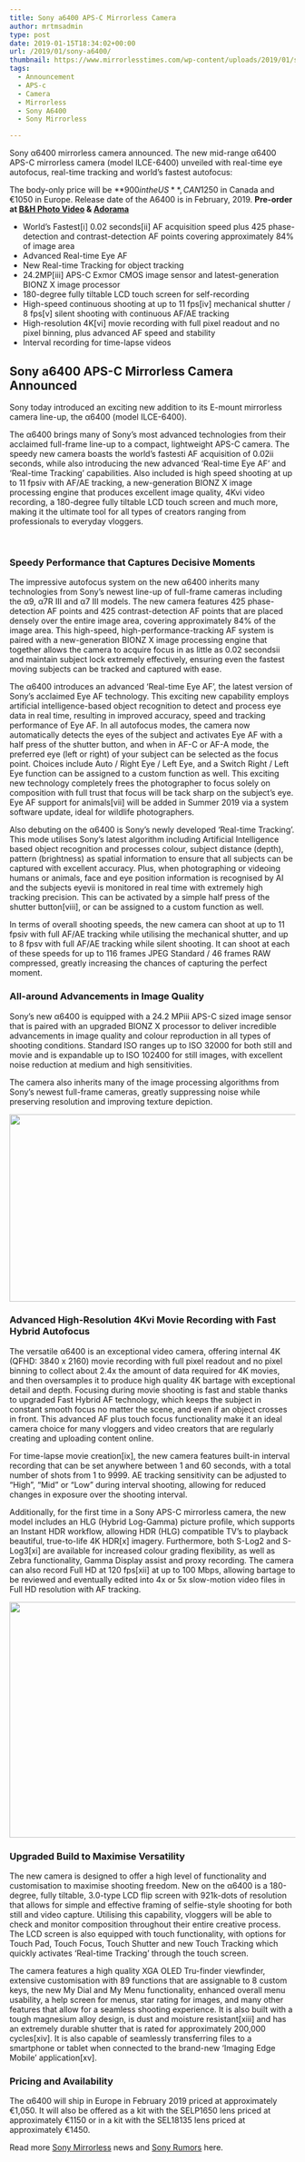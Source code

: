 ```yaml
---
title: Sony a6400 APS-C Mirrorless Camera
author: mrtmsadmin
type: post
date: 2019-01-15T18:34:02+00:00
url: /2019/01/sony-a6400/
thumbnail: https://www.mirrorlesstimes.com/wp-content/uploads/2019/01/sony-a6400-1.jpg
tags:
  - Announcement
  - APS-c
  - Camera
  - Mirrorless
  - Sony A6400
  - Sony Mirrorless

---
```

Sony α6400 mirrorless camera announced. The new mid-range α6400 APS-C mirrorless camera (model ILCE-6400) unveiled with real-time eye autofocus, real-time tracking and world’s fastest autofocus:

The body-only price will be **$900 in the US**, CAN$1250 in Canada and €1050 in Europe. Release date of the A6400 is in February, 2019. **Pre-order at <a href="https://www.bhphotovideo.com/c/product/1453768-REG/sony_ilce_6400_b_alpha_a6400_mirrorless_digital.html/BI/20175/KBID/14249/" target="_new" rel="nofollow" data-wpel-link="external">B&H Photo Video</a> & <a href="https://adorama.evyy.net/c/63923/51926/1036?u=https%3A%2F%2Fwww.adorama.com%2Fisoa6400.html" target="_new" rel="nofollow" data-wpel-link="external">Adorama</a>**<!--more-->

  * World’s Fastest[i] 0.02 seconds[ii] AF acquisition speed plus 425 phase-detection and contrast-detection AF points covering approximately 84% of image area
  * Advanced Real-time Eye AF
  * New Real-time Tracking for object tracking
  * 24.2MP[iii] APS-C Exmor CMOS image sensor and latest-generation BIONZ X image processor
  * 180-degree fully tiltable LCD touch screen for self-recording
  * High-speed continuous shooting at up to 11 fps[iv] mechanical shutter / 8 fps[v] silent shooting with continuous AF/AE tracking
  * High-resolution 4K[vi] movie recording with full pixel readout and no pixel binning, plus advanced AF speed and stability
  * Interval recording for time-lapse videos

## Sony a6400 APS-C Mirrorless Camera Announced

Sony today introduced an exciting new addition to its E-mount mirrorless camera line-up, the α6400 (model ILCE-6400).

The α6400 brings many of Sony’s most advanced technologies from their acclaimed full-frame line-up to a compact, lightweight APS-C camera. The speedy new camera boasts the world’s fastesti AF acquisition of 0.02ii seconds, while also introducing the new advanced ‘Real-time Eye AF’ and ‘Real-time Tracking’ capabilities. Also included is high speed shooting at up to 11 fpsiv with AF/AE tracking, a new-generation BIONZ X image processing engine that produces excellent image quality, 4Kvi video recording, a 180-degree fully tiltable LCD touch screen and much more, making it the ultimate tool for all types of creators ranging from professionals to everyday vloggers.

&nbsp;

### Speedy Performance that Captures Decisive Moments

The impressive autofocus system on the new α6400 inherits many technologies from Sony’s newest line-up of full-frame cameras including the α9, α7R III and α7 III models. The new camera features 425 phase-detection AF points and 425 contrast-detection AF points that are placed densely over the entire image area, covering approximately 84% of the image area. This high-speed, high-performance-tracking AF system is paired with a new-generation BIONZ X image processing engine that together allows the camera to acquire focus in as little as 0.02 secondsii and maintain subject lock extremely effectively, ensuring even the fastest moving subjects can be tracked and captured with ease.

The α6400 introduces an advanced ‘Real-time Eye AF’, the latest version of Sony’s acclaimed Eye AF technology. This exciting new capability employs artificial intelligence-based object recognition to detect and process eye data in real time, resulting in improved accuracy, speed and tracking performance of Eye AF. In all autofocus modes, the camera now automatically detects the eyes of the subject and activates Eye AF with a half press of the shutter button, and when in AF-C or AF-A mode, the preferred eye (left or right) of your subject can be selected as the focus point. Choices include Auto / Right Eye / Left Eye, and a Switch Right / Left Eye function can be assigned to a custom function as well. This exciting new technology completely frees the photographer to focus solely on composition with full trust that focus will be tack sharp on the subject’s eye. Eye AF support for animals[vii] will be added in Summer 2019 via a system software update, ideal for wildlife photographers.

Also debuting on the α6400 is Sony’s newly developed ‘Real-time Tracking’. This mode utilises Sony’s latest algorithm including Artificial Intelligence based object recognition and processes colour, subject distance (depth), pattern (brightness) as spatial information to ensure that all subjects can be captured with excellent accuracy. Plus, when photographing or videoing humans or animals, face and eye position information is recognised by AI and the subjects eyevii is monitored in real time with extremely high tracking precision. This can be activated by a simple half press of the shutter button[viii], or can be assigned to a custom function as well.

In terms of overall shooting speeds, the new camera can shoot at up to 11 fpsiv with full AF/AE tracking while utilising the mechanical shutter, and up to 8 fpsv with full AF/AE tracking while silent shooting. It can shoot at each of these speeds for up to 116 frames JPEG Standard / 46 frames RAW compressed, greatly increasing the chances of capturing the perfect moment.

### All-around Advancements in Image Quality

Sony’s new α6400 is equipped with a 24.2 MPiii APS-C sized image sensor that is paired with an upgraded BIONZ X processor to deliver incredible advancements in image quality and colour reproduction in all types of shooting conditions. Standard ISO ranges up to ISO 32000 for both still and movie and is expandable up to ISO 102400 for still images, with excellent noise reduction at medium and high sensitivities.

The camera also inherits many of the image processing algorithms from Sony’s newest full-frame cameras, greatly suppressing noise while preserving resolution and improving texture depiction.

[<img class="aligncenter size-full wp-image-3079" src="https://i0.wp.com/www.mirrorlesstimes.com/wp-content/uploads/2019/01/sony-a6400-2.jpg?resize=600%2C330&#038;ssl=1" alt="" width="600" height="330" srcset="https://i0.wp.com/www.mirrorlesstimes.com/wp-content/uploads/2019/01/sony-a6400-2.jpg?w=1200&ssl=1 1200w, https://i0.wp.com/www.mirrorlesstimes.com/wp-content/uploads/2019/01/sony-a6400-2.jpg?resize=470%2C258&ssl=1 470w, https://i0.wp.com/www.mirrorlesstimes.com/wp-content/uploads/2019/01/sony-a6400-2.jpg?resize=768%2C422&ssl=1 768w, https://i0.wp.com/www.mirrorlesstimes.com/wp-content/uploads/2019/01/sony-a6400-2.jpg?resize=970%2C533&ssl=1 970w" sizes="(max-width: 600px) 100vw, 600px" data-recalc-dims="1" />][1]

### Advanced High-Resolution 4Kvi Movie Recording with Fast Hybrid Autofocus

The versatile α6400 is an exceptional video camera, offering internal 4K (QFHD: 3840 x 2160) movie recording with full pixel readout and no pixel binning to collect about 2.4x the amount of data required for 4K movies, and then oversamples it to produce high quality 4K bartage with exceptional detail and depth. Focusing during movie shooting is fast and stable thanks to upgraded Fast Hybrid AF technology, which keeps the subject in constant smooth focus no matter the scene, and even if an object crosses in front. This advanced AF plus touch focus functionality make it an ideal camera choice for many vloggers and video creators that are regularly creating and uploading content online.

For time-lapse movie creation[ix], the new camera features built-in interval recording that can be set anywhere between 1 and 60 seconds, with a total number of shots from 1 to 9999. AE tracking sensitivity can be adjusted to “High”, “Mid” or “Low” during interval shooting, allowing for reduced changes in exposure over the shooting interval.

Additionally, for the first time in a Sony APS-C mirrorless camera, the new model includes an HLG (Hybrid Log-Gamma) picture profile, which supports an Instant HDR workflow, allowing HDR (HLG) compatible TV’s to playback beautiful, true-to-life 4K HDR[x] imagery. Furthermore, both S-Log2 and S-Log3[xi] are available for increased colour grading flexibility, as well as Zebra functionality, Gamma Display assist and proxy recording. The camera can also record Full HD at 120 fps[xii] at up to 100 Mbps, allowing bartage to be reviewed and eventually edited into 4x or 5x slow-motion video files in Full HD resolution with AF tracking.

[<img class="aligncenter size-full wp-image-3080" src="https://i2.wp.com/www.mirrorlesstimes.com/wp-content/uploads/2019/01/sony-a6400-3.jpg?resize=600%2C415&#038;ssl=1" alt="" width="600" height="415" srcset="https://i2.wp.com/www.mirrorlesstimes.com/wp-content/uploads/2019/01/sony-a6400-3.jpg?w=1200&ssl=1 1200w, https://i2.wp.com/www.mirrorlesstimes.com/wp-content/uploads/2019/01/sony-a6400-3.jpg?resize=434%2C300&ssl=1 434w, https://i2.wp.com/www.mirrorlesstimes.com/wp-content/uploads/2019/01/sony-a6400-3.jpg?resize=768%2C531&ssl=1 768w, https://i2.wp.com/www.mirrorlesstimes.com/wp-content/uploads/2019/01/sony-a6400-3.jpg?resize=970%2C671&ssl=1 970w" sizes="(max-width: 600px) 100vw, 600px" data-recalc-dims="1" />][2]

### Upgraded Build to Maximise Versatility

The new camera is designed to offer a high level of functionality and customisation to maximise shooting freedom. New on the α6400 is a 180-degree, fully tiltable, 3.0-type LCD flip screen with 921k-dots of resolution that allows for simple and effective framing of selfie-style shooting for both still and video capture. Utilising this capability, vloggers will be able to check and monitor composition throughout their entire creative process. The LCD screen is also equipped with touch functionality, with options for Touch Pad, Touch Focus, Touch Shutter and new Touch Tracking which quickly activates ‘Real-time Tracking’ through the touch screen.

The camera features a high quality XGA OLED Tru-finder viewfinder, extensive customisation with 89 functions that are assignable to 8 custom keys, the new My Dial and My Menu functionality, enhanced overall menu usability, a help screen for menus, star rating for images, and many other features that allow for a seamless shooting experience. It is also built with a tough magnesium alloy design, is dust and moisture resistant[xiii] and has an extremely durable shutter that is rated for approximately 200,000 cycles[xiv]. It is also capable of seamlessly transferring files to a smartphone or tablet when connected to the brand-new ‘Imaging Edge Mobile’ application[xv].

### Pricing and Availability

The α6400 will ship in Europe in February 2019 priced at approximately €1,050. It will also be offered as a kit with the SELP1650 lens priced at approximately €1150 or in a kit with the SEL18135 lens priced at approximately €1450.

Read more <a href="https://www.mirrorlesstimes.com/tags/sony-mirrorless/" target="_blank" rel="noopener">Sony Mirrorless</a> news and <a href="https://www.dailycameranews.com/tag/sony-rumors/" target="_blank" rel="noopener">Sony Rumors</a> here.

 [1]: https://i0.wp.com/www.mirrorlesstimes.com/wp-content/uploads/2019/01/sony-a6400-2.jpg?ssl=1
 [2]: https://i2.wp.com/www.mirrorlesstimes.com/wp-content/uploads/2019/01/sony-a6400-3.jpg?ssl=1